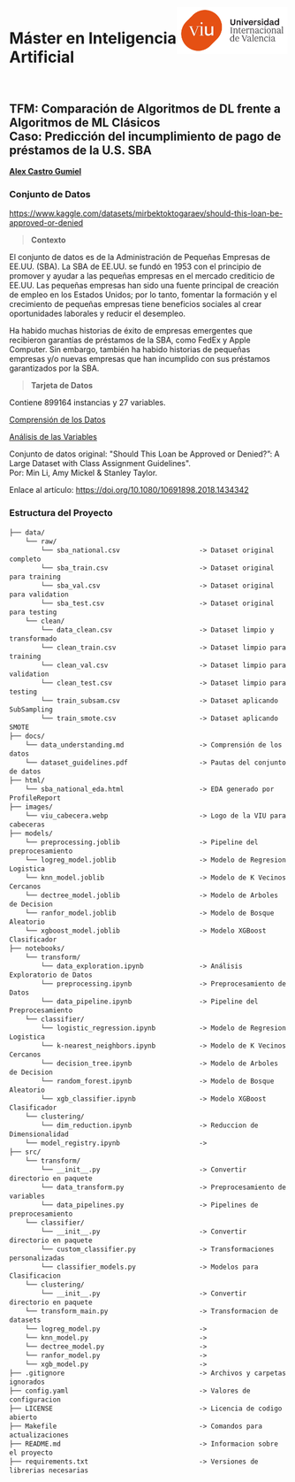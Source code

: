 <img align="right" src="images/viu_cabecera.webp" width="200px">

# Máster en Inteligencia Artificial <br><br>

## TFM: Comparación de Algoritmos de DL frente a Algoritmos de ML Clásicos <br> Caso: Predicción del incumplimiento de pago de préstamos de la U.S. SBA

[**Alex Castro Gumiel**](https://www.linkedin.com/in/alex-castro-gumiel/)

### Conjunto de Datos

https://www.kaggle.com/datasets/mirbektoktogaraev/should-this-loan-be-approved-or-denied

> **Contexto**

El conjunto de datos es de la Administración de Pequeñas Empresas de EE.UU. (SBA). La SBA de EE.UU. se fundó en 1953 con el principio de promover y ayudar a las pequeñas empresas en el mercado crediticio de EE.UU. Las pequeñas empresas han sido una fuente principal de creación de empleo en los Estados Unidos; por lo tanto, fomentar la formación y el crecimiento de pequeñas empresas tiene beneficios sociales al crear oportunidades laborales y reducir el desempleo.

Ha habido muchas historias de éxito de empresas emergentes que recibieron garantías de préstamos de la SBA, como FedEx y Apple Computer. Sin embargo, también ha habido historias de pequeñas empresas y/o nuevas empresas que han incumplido con sus préstamos garantizados por la SBA.

> **Tarjeta de Datos**

Contiene 899164 instancias y 27 variables.

[Comprensión de los Datos](docs/data_understanding.md)

[Análisis de las Variables](html/sba_national_eda.html)

Conjunto de datos original: "Should This Loan be Approved or Denied?”: A Large Dataset with Class Assignment Guidelines". <br> Por: Min Li, Amy Mickel & Stanley Taylor.

Enlace al artículo: https://doi.org/10.1080/10691898.2018.1434342

### Estructura del Proyecto

    ├── data/
        └── raw/
            └── sba_national.csv                    -> Dataset original completo
            └── sba_train.csv                       -> Dataset original para training
            └── sba_val.csv                         -> Dataset original para validation
            └── sba_test.csv                        -> Dataset original para testing
        └── clean/
            └── data_clean.csv                      -> Dataset limpio y transformado
            └── clean_train.csv                     -> Dataset limpio para training
            └── clean_val.csv                       -> Dataset limpio para validation
            └── clean_test.csv                      -> Dataset limpio para testing
            └── train_subsam.csv                    -> Dataset aplicando SubSampling
            └── train_smote.csv                     -> Dataset aplicando SMOTE
    ├── docs/
        └── data_understanding.md                   -> Comprensión de los datos
        └── dataset_guidelines.pdf                  -> Pautas del conjunto de datos
    ├── html/
        └── sba_national_eda.html                   -> EDA generado por ProfileReport
    ├── images/
        └── viu_cabecera.webp                       -> Logo de la VIU para cabeceras
    ├── models/
        └── preprocessing.joblib                    -> Pipeline del preprocesamiento
        └── logreg_model.joblib                     -> Modelo de Regresion Logistica
        └── knn_model.joblib                        -> Modelo de K Vecinos Cercanos
        └── dectree_model.joblib                    -> Modelo de Arboles de Decision
        └── ranfor_model.joblib                     -> Modelo de Bosque Aleatorio
        └── xgboost_model.joblib                    -> Modelo XGBoost Clasificador
    ├── notebooks/
        └── transform/
            └── data_exploration.ipynb              -> Análisis Exploratorio de Datos
            └── preprocessing.ipynb                 -> Preprocesamiento de Datos
            └── data_pipeline.ipynb                 -> Pipeline del Preprocesamiento
        └── classifier/
            └── logistic_regression.ipynb           -> Modelo de Regresion Logistica
            └── k-nearest_neighbors.ipynb           -> Modelo de K Vecinos Cercanos
            └── decision_tree.ipynb                 -> Modelo de Arboles de Decision
            └── random_forest.ipynb                 -> Modelo de Bosque Aleatorio
            └── xgb_classifier.ipynb                -> Modelo XGBoost Clasificador
        └── clustering/
            └── dim_reduction.ipynb                 -> Reduccion de Dimensionalidad
        └── model_registry.ipynb                    -> 
    ├── src/
        └── transform/
            └── __init__.py                         -> Convertir directorio en paquete
            └── data_transform.py                   -> Preprocesamiento de variables
            └── data_pipelines.py                   -> Pipelines de preprocesamiento
        └── classifier/
            └── __init__.py                         -> Convertir directorio en paquete
            └── custom_classifier.py                -> Transformaciones personalizadas
            └── classifier_models.py                -> Modelos para Clasificacion
        └── clustering/
            └── __init__.py                         -> Convertir directorio en paquete
        └── transform_main.py                       -> Transformacion de datasets
        └── logreg_model.py                         -> 
        └── knn_model.py                            -> 
        └── dectree_model.py                        -> 
        └── ranfor_model.py                         -> 
        └── xgb_model.py                            -> 
    ├── .gitignore                                  -> Archivos y carpetas ignorados
    ├── config.yaml                                 -> Valores de configuracion
    ├── LICENSE                                     -> Licencia de codigo abierto
    ├── Makefile                                    -> Comandos para actualizaciones
    ├── README.md                                   -> Informacion sobre el proyecto
    ├── requirements.txt                            -> Versiones de librerias necesarias

<!-- ```
$ python3 -m venv venv
$ source venv/bin/activate
$ pip install -r requirements.txt
``` -->
<!-- # . /opt/anaconda3/bin/activate && conda activate /Users/zorromac/.conda/envs/Master_IA -->
